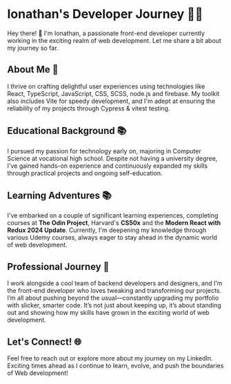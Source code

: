 # Ionathan's Developer Journey 👨‍💻

Hey there! 👋 I'm Ionathan, a passionate front-end developer currently working in the exciting realm of web development. Let me share a bit about my journey so far.

## About Me 🚀

I thrive on crafting delightful user experiences using technologies like React, TypeScript, JavaScript, CSS, SCSS, node.js and firebase. My toolkit also includes Vite for speedy development, and I'm adept at ensuring the reliability of my projects through Cypress & vitest testing.

## Educational Background 📚

I pursued my passion for technology early on, majoring in Computer Science at vocational high school. Despite not having a university degree, I've gained hands-on experience and continuously expanded my skills through practical projects and ongoing self-education.

## Learning Adventures 📚

I've embarked on a couple of significant learning experiences, completing courses at **The Odin Project**,  Harvard's **CS50x** and the **Modern React with Redux 2024 Update**. Currently, I'm deepening my knowledge through various Udemy courses, always eager to stay ahead in the dynamic world of web development.

## Professional Journey 💼

I work alongside a cool team of backend developers and designers, and I’m the front-end developer who loves tweaking and transforming our projects. I’m all about pushing beyond the usual—constantly upgrading my portfolio with slicker, smarter code. It’s not just about keeping up, it’s about standing out and showing how my skills have grown in the exciting world of web development.

## Let's Connect! 🌐

Feel free to reach out or explore more about my journey on my LinkedIn. Exciting times ahead as I continue to learn, evolve, and push the boundaries of Web development!

